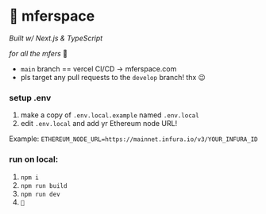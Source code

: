 # 🙂 mferspace

_Built w/ Next.js & TypeScript_

*for all the mfers* 🤝

- `main` branch == vercel CI/CD -> mferspace.com
- pls target any pull requests to the `develop` branch! thx 😉

### setup .env

1. make a copy of `.env.local.example` named `.env.local`
1. edit `.env.local` and add yr Ethereum node URL!

Example: `ETHEREUM_NODE_URL=https://mainnet.infura.io/v3/YOUR_INFURA_ID`

### run on local:

1. `npm i`
1. `npm run build`
1. `npm run dev`
1. `🙂`
